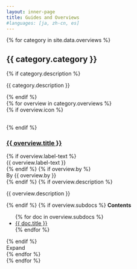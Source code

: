 ```yaml
---
layout: inner-page
title: Guides and Overviews
#languages: [ja, zh-cn, es]
---
```


{% for category in site.data.overviews %}
  <h2>{{ category.category }}</h2>
  {% if category.description %}<p>{{ category.description }}</p>{% endif %}
  <div class="card-group">
    {% for overview in category.overviews %}
      <div class="white-card">
        <div class="card-content">
          {% if overview.icon %}<h2><i class="fa fa-{{ overview.icon }}" aria-hidden="true"></i></h2>{% endif %}
          <a href="{{ overview.url }}"><h3>{{ overview.title }}</h3></a>
          {% if overview.label-text %}<div class="tag" {% if overview.label-color %}style ="background: {{ overview.label-color }}"{% endif %}>{{ overview.label-text }}</div>{% endif %}
          {% if overview.by %}<div class="by">By {{ overview.by }}</div>{% endif %}
          {% if overview.description %}<p>{{ overview.description }}</p>{% endif %}
          {% if overview.subdocs %}
            <strong>Contents</strong>
            <ul class="subdocs">
            {% for doc in overview.subdocs %}
              <li><a href="{{ doc.url }}">{{ doc.title }}</a></li>
            {% endfor %}
            </ul>
          {% endif %}
        </div>      
        <div class="card-footer">
          <div class="expand-btn">Expand</div>
        </div>        
      </div>
    {% endfor %}  
  </div>    
{% endfor %}
